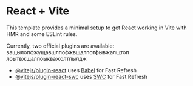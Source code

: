# React + Vite

This template provides a minimal setup to get React working in Vite with HMR and some ESLint rules.

Currently, two official plugins are available:
ващылопфжущавшлпофжвщалпотфывжалщтоп
лоытвжщалпоыкважолтпылдж

- [@vitejs/plugin-react](https://github.com/vitejs/vite-plugin-react/blob/main/packages/plugin-react/README.md) uses [Babel](https://babeljs.io/) for Fast Refresh
- [@vitejs/plugin-react-swc](https://github.com/vitejs/vite-plugin-react-swc) uses [SWC](https://swc.rs/) for Fast Refresh
